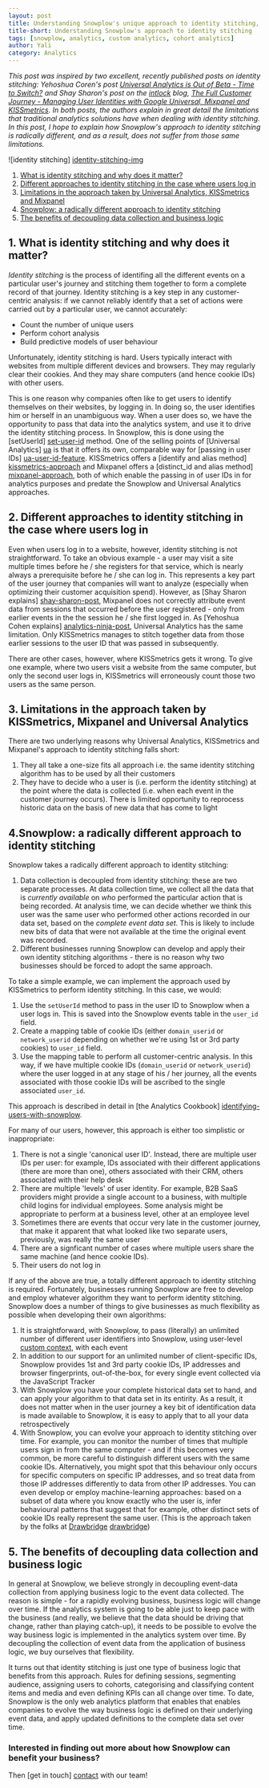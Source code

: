 ```yaml
---
layout: post
title: Understanding Snowplow's unique approach to identity stitching, including comparisons with Universal Analytics, Kissmetrics and Mixpanel
title-short: Understanding Snowplow's approach to identity stitching
tags: [snowplow, analytics, custom analytics, cohort analytics]
author: Yali
category: Analytics
---
```


*This post was inspired by two excellent, recently published posts on identity stitching: Yehoshua Coren's post [Universal Analytics is Out of Beta - Time to Switch?][analytics-ninja-post] and Shay Sharon's post on the [intlock][intlock] blog, [The Full Customer Journey - Managing User Identities with Google Universal, Mixpanel and KISSmetrics][shay-sharon-post]. In both posts, the authors explain in great detail the limitations that traditional analytics solutions have when dealing with identity stitching. In this post, I hope to explain how Snowplow's approach to identity stitching is radically different, and as a result, does not suffer from those same limitations.*

![identity stitching] [identity-stitching-img]

1. [What is identity stitching and why does it matter?](/blog/2014/04/16/identity-stitching-snowplow-vs-google-universal-analytics-kissmetrics-and-mixpanel/#what)  
2. [Different approaches to identity stitching in the case where users log in](/blog/2014/04/16/identity-stitching-snowplow-vs-google-universal-analytics-kissmetrics-and-mixpanel/#login)  
3. [Limitations in the approach taken by Universal Analytics, KISSmetrics and Mixpanel](/blog/2014/04/16/identity-stitching-snowplow-vs-google-universal-analytics-kissmetrics-and-mixpanel/#limitations)
4. [Snowplow: a radically different approach to identity stitching](/blog/2014/04/16/identity-stitching-google-snowplow-vs-universal-analytics-kissmetrics-and-mixpanel/#radical-approach-to-identity-stitching)  
5. [The benefits of decoupling data collection and business logic](/blog/2014/04/16/identity-stitching-google-snowplow-vs-universal-analytics-kissmetrics-and-mixpanel/#benefits)

<!--more-->

<div class="html">
<h2><a name="what">1. What is identity stitching and why does it matter?</a></h2>
</div>

*Identity stitching* is the process of identifing all the different events on a particular user's journey and stitching them together to form a complete record of that journey. Identity stitching is a key step in any customer-centric analysis: if we cannot reliably identify that a set of actions were carried out by a particular user, we cannot accurately:

* Count the number of unique users
* Perform cohort analysis
* Build predictive models of user behaviour

Unfortunately, identity stitching is hard. Users typically interact with websites from multiple different devices and browsers. They may regularly clear their cookies. And they may share computers (and hence cookie IDs) with other users.

This is one reason why companies often like to get users to identify themselves on their websites, by logging in. In doing so, the user identifies him or herself in an unambiguous way. When a user does so, we have the opportunity to pass that data into the analytics system, and use it to drive the identity stitching process. In Snowplow, this is done using the [setUserId] [set-user-id] method. One of the selling points of [Universal Analytics] [ua] is that it offers its own, comparable way for [passing in user IDs] [ua-user-id-feature]. KISSmetrics offers a [identify and alias method] [kissmetrics-approach] and Mixpanel offers a [distinct_id and alias method] [mixpanel-approach], both of which enable the passing in of user IDs in for analytics purposes and predate the Snowplow and Universal Analytics approaches.

<div class="html">
<h2><a name="login">2. Different approaches to identity stitching in the case where users log in</a></h2>
</div>

Even when users log in to a website, however, identity stitching is not straightforward. To take an obvious example - a user may visit a site multiple times before he / she registers for that service, which is nearly always a prerequisite before he / she can log in. This represents a key part of the user journey that companies will want to analyze (especially when optimizing their customer acquisition spend). However, as [Shay Sharon explains] [shay-sharon-post], Mixpanel does not correctly attribute event data from sessions that occurred before the user registered - only from earlier events in the the session he / she first logged in. As [Yehoshua Cohen explains] [analytics-ninja-post], Universal Analytics has the same limitation. Only KISSmetrics manages to stitch together data from those earlier sessions to the user ID that was passed in subsequently.

There are other cases, however, where KISSmetrics gets it wrong. To give one example, where two users visit a website from the same computer, but only the second user logs in, KISSmetrics will erroneously count those two users as the same person.

<div class="html">
<h2><a name="limitations">3. Limitations in the approach taken by KISSmetrics, Mixpanel and Universal Analytics</a></h2>
</div>

There are two underlying reasons why Universal Analytics, KISSmetrics and Mixpanel's approach to identity stitching falls short:

1. They all take a one-size fits all approach i.e. the same identity stitching algorithm has to be used by all their customers
2. They have to decide who a user is (i.e. perform the identity stitching) at the point where the data is collected (i.e. when each event in the customer journey occurs). There is limited opportunity to reprocess historic data on the basis of new data that has come to light

<div class="html">
<h2><a name="radical-approach-to-identity-stitching">4.Snowplow: a radically different approach to identity stitching</a></h2>
</div>

Snowplow takes a radically different approach to identity stitching:

1. Data collection is decoupled from identity stitching: these are two separate processes. At data collection time, we collect all the data that is *currently available* on *who* performed the particular action that is being recorded. At analysis time, we can decide whether we think this user was the same user who performed other actions recorded in our data set, based on the *complete event data set*. This is likely to include new bits of data that were not available at the time the original event was recorded.
2. Different businesses running Snowplow can develop and apply their own identity stitching algorithms - there is no reason why two businesses should be forced to adopt the same approach.

To take a simple example, we can implement the approach used by KISSmetrics to perform identity stitching. In this case, we would:

1. Use the `setUserId` method to pass in the user ID to Snowplow when a user logs in. This is saved into the Snowplow events table in the `user_id` field.
2. Create a mapping table of cookie IDs (either `domain_userid` or `network_userid` depending on whether we're using 1st or 3rd party cookies) to `user_id` field.
3. Use the mapping table to perform all customer-centric analysis. In this way, if we have multiple cookie IDs (`domain_userid` or `network_userid`) where the user logged in at any stage of his / her journey, all the events associated with those cookie IDs will be ascribed to the single associated `user_id`.

This approach is described in detail in [the Analytics Cookbook] [identifying-users-with-snowplow].

For many of our users, however, this approach is either too simplistic or inappropriate:

1. There is not a single 'canonical user ID'. Instead, there are multiple user IDs per user: for example, IDs associated with their different applications (there are more than one), others associated with their CRM, others associated with their help desk
2. There are multiple 'levels' of user identity. For example, B2B SaaS providers might provide a single account to a business, with multiple child logins for individual employees. Some analysis might be appropriate to perform at a business level, other at an employee level
3. Sometimes there are events that occur very late in the customer journey, that make it apparent that what looked like two separate users, previously, was really the same user
4. There are a signficant number of cases where multiple users share the same machine (and hence cookie IDs).
5. Their users do not log in

If any of the above are true, a totally different approach to identity stitching is required. Fortunately, businesses running Snowplow are free to develop and employ whatever algorithm they want to perform identity stitching. Snowplow does a number of things to give businesses as much flexibility as possible when developing their own algorithms:

1. It is straightforward, with Snowplow, to pass (literally) an unlimited number of different user identifiers into Snowplow, using user-level [custom context][custom-contexts], with each event
2. In addition to our support for an unlimited number of client-specific IDs, Snowplow provides 1st and 3rd party cookie IDs, IP addresses and browser fingerprints, out-of-the-box, for every single event collected via the JavaScript Tracker
3. With Snowplow you have your complete historical data set to hand, and can apply your algorithm to that data set in its entirity. As a result, it does not matter when in the user journey a key bit of identification data is made available to Snowplow, it is easy to apply that to all your data retrospectively
4. With Snowplow, you can evolve your approach to identity stitching over time. For example, you can monitor the number of times that multiple users sign in from the same computer - and if this becomes very common, be more careful to distinguish different users with the same cookie IDs. Alternatively, you might spot that this behaviour only occurs for specific computers on specific IP addresses, and so treat data from those IP addresses differently to data from other IP addresses. You can even develop or employ machine-learning approaches: based on a subset of data where you know exactly who the user is, infer behavioural patterns that suggest that for example, other distinct sets of cookie IDs really represent the same user. (This is the approach taken by the folks at [Drawbridge] [drawbridge])

<div class="html">
<h2><a name="benefits">5. The benefits of decoupling data collection and business logic</a></h2>
</div>

In general at Snowplow, we believe strongly in decoupling event-data collection from applying business logic to the event data collected. The reason is simple - for a rapidly evolving business, business logic will change over time. If the analytics system is going to be able just to keep pace with the business (and really, we believe that the data should be driving that change, rather than playing catch-up), it needs to be possible to evolve the way business logic is implemented in the analytics system over time. By decoupling the collection of event data from the application of business logic, we buy ourselves that flexibility.

It turns out that identity stitching is just one type of business logic that benefits from this approach. Rules for defining sessions, segmenting audience, assigning users to cohorts, categorising and classifying content items and media and even defining KPIs can all change over time. To date, Snowplow is the only web analytics platform that enables that enables companies to evolve the way business logic is defined on their underlying event data, and apply updated definitions to the complete data set over time.

### Interested in finding out more about how Snowplow can benefit your business?

Then [get in touch] [contact] with our team!

[analytics-ninja-post]: http://www.analytics-ninja.com/blog/2014/04/googles-universal-analytics-out-of-beta.html
[shay-sharon-post]: http://blog.intlock.com/full-customer-journey-part-iimanaging-user-identities-google-universal-mixpanel-kissmetrics/
[intlock]: http://www.intlock.com/
[identity-stitching-img]: /assets/img/blog/2014/04/identity-stitching.png
[ua]: https://support.google.com/analytics/answer/2790010
[ua-user-id-feature]: https://support.google.com/analytics/answer/3123663?hl=en&ref_topic=3123660
[set-user-id]: https://github.com/snowplow/snowplow/wiki/1-General-parameters-for-the-Javascript-tracker#user-id
[identifying-users-with-snowplow]: http://snowplowanalytics.com/analytics/customer-analytics/identifying-users.html
[custom-contexts]: http://snowplowanalytics.com/blog/2014/01/27/snowplow-custom-contexts-guide/
[kissmetrics-approach]: http://support.kissmetrics.com/getting-started/understanding-identities.html
[mixpanel-approach]: https://mixpanel.com/help/questions/articles/assigning-your-own-unique-ids-to-users
[contact]: /about/index.html
[drawbridge]: http://www.drawbrid.ge/technology
